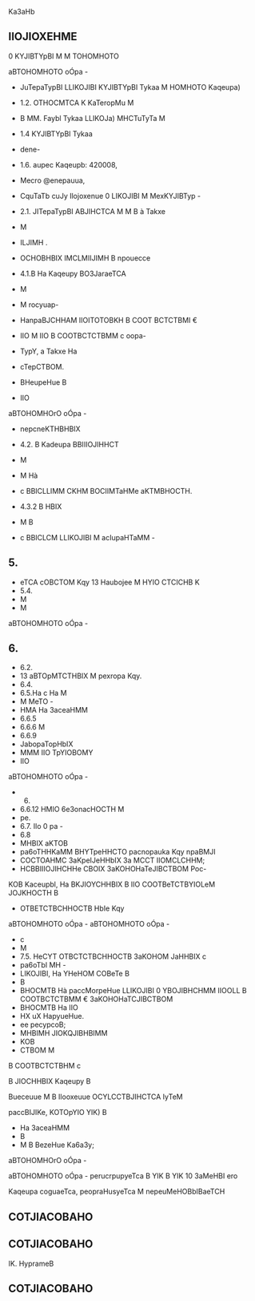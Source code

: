 <!-- image -->

Ka3aHb

<!-- image -->

## IIOJIOXEHME

0 KYJIBTYpBI M M TOHOMHOTO

aBTOHOMHOTO oÓpa -

- JuTepaTypBI LLIKOJIBI KYJIBTYpBI Tykaa M HOMHOTO Kaqeupa)
- 1.2. OTHOCMTCA K KaTeropMu M
- B MM. Faybl Tykaa LLIKOJa) MHCTuTyTa M
- 1.4 KYJIBTYpBI Tykaa
- dene-
- 1.6. aupec Kaqeupb: 420008,
- Mecro @enepauua,
- CquTaTb cuJy   Ilojoxenue 0 LIKOJIBI M MexKYJIBTyp -
- 2.1. JITepaTypBI ABJIHCTCA M M B à Takxe
- M

- ILJIMH .
- OCHOBHBIX IMCLMIIJIMH B npouecce
- 4.1.B Ha Kaqeupy BO3JaraeTCA
- M
- M rocyuap-
- HanpaBJCHHAM  IIOITOTOBKH B COOT BCTCTBMI €
- IIO M IIO B COOTBCTCTBMM c oopa-
- TypY, a Takxe Ha
- cTepCTBOM.
- BHeupeHue B
- IIO

aBTOHOMHOrO oÓpa -

- nepcneKTHBHBIX
- 4.2. B Kadeupa BBIIIOJIHHCT

- M
- M Hà
- c BBICLLIMM CKHM BOCIIMTaHMe aKTMBHOCTH.
- 4.3.2 B HBIX
- M B
- c BBICLCM LLIKOJIBI M acIupaHTaMM -

## 5.

- eTCA cOBCTOM Kqy 13 Haubojee M HYIO CTCICHB K
- 5.4.
- M
- M

aBTOHOMHOTO oÓpa -

## 6.

- 6.2.
- 13 aBTOpMTCTHBIX M pexropa Kqy.
- 6.4.
- 6.5.Ha c Ha M
- M MeTO -
- HMA Ha 3aceaHMM
- 6.6.5
- 6.6.6 M
- 6.6.9
- JabopaTopHbIX
- MMM IIO TpYIOBOMY
- IIO

aBTOHOMHOTO oÓpa -

- 6.
- 6.6.12 HMIO 6e3onacHOCTH M
- pe.
- 6.7. Ilo 0 pa -
- 6.8
- MHBIX aKTOB
- pa6oTHHKaMM BHYTpeHHCTO pacnopauka Kqy npaBMJI
- COCTOAHMC 3aKpeIJeHHbIX 3a MCCT IIOMCLCHHM;
- HCBBIIIOJIHCHHe CBOIX 3aKOHOHaTeJIBCTBOM Poc-

KOB Kaceupbl, Ha BKJIOYCHHBIX B IIO COOTBeTCTBYIOLeM  JOJKHOCTH B

- OTBETCTBCHHOCTB HbIe Kqy

aBTOHOMHOTO oÓpa - aBTOHOMHOTO oÓpa -

- c
- M
- 7.5. HeCYT OTBCTCTBCHHOCTB 3aKOHOM JaHHBIX c
- pa6oTbI MH -
- LIKOJIBI, Ha YHeHOM COBeTe B
- B
- BHOCMTB Hà paccMorpeHue LLIKOJIBI 0 YBOJIBHCHMM IIOOLL B COOTBCTCTBMM € 3aKOHOHaTCJIBCTBOM
- BHOCMTB Ha IIO
- HX uX HapyueHue.
- ee pecypcoB;
- MHBIMH JIOKQJIBHBIMM
- KOB
- CTBOM M

B COOTBCTCTBHM c

B JIOCHHBIX Kaqeupy B

Bueceuue M B Ilooxeuue OCYLCCTBJIHCTCA IyTeM

paccBIJIKe, KOTOpYIO YIK) B

- Ha 3aceaHMM
- B
- M B BezeHue Ka6a3y;

aBTOHOMHOrO oÓpa -

aBTOHOMHOTO oÓpa - perucrpupyeTca B YIK B YIK 10 3aMeHBI ero

Kaqeupa coguaeTca, peopraHusyeTca M nepeuMeHOBbIBaeTCH

<!-- image -->

## COTJIACOBAHO

## COTJIACOBAHO

IK. HyprameB

<!-- image -->

## COTJIACOBAHO

<!-- image -->